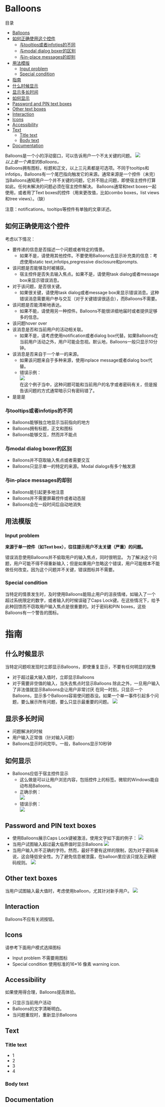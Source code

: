 # Balloons
目录

* [Balloons](#balloons)
* [如何正确使用这个控件](#如何正确使用这个控件)
    * [与tooltips或者infotips的不同](#与tooltips或者infotips的不同)
    * [与modal dialog boxer的区别](#与modal-dialog-boxer的区别)
    * [与in-place messages的却别](#与in-place-messages的却别)
* [用法模版](#用法模版)
    * [Input problem](#input-problem)
    * [Special condition](#special-condition)
* [指南](#指南)
* [什么时候显示](#什么时候显示)
* [显示多长时间](#显示多长时间)
* [如何显示](#如何显示)
* [Password and PIN text boxes](#password-and-pin-text-boxes)
* [Other text boxes](#other-text-boxes)
* [Interaction](#interaction)
* [Icons](#icons)
* [Accessibility](#accessibility)
* [Text](#text)
    * [Title text](#title-text)
    * [Body text](#body-text)
* [Documentation](#documentation)

Balloons是一个小的浮动窗口，可以告诉用户一个不太关键的问题。
![](images/IC725160.png)<br>
*以上是一个典型的Balloons。*<br>
Balloons拥有图标，标题和正文，以上三元素都是可选项。不同于tooltips和infotips，Balloons有一个尾巴指向触发它的来源。通常来源是一个控件（未完）
当Balloons通知用户一个并不关键的问题，它并不阻止问题，即使宿主控件打算如此。任何未解决的问题必须在宿主控件解决。
Balloons通常和text boxes一起使用，或者用了Text boxes的控件（用来更改值，比如combo boxes，list views和tree views）。（缺）

注意：notifications。tooltips等控件有单独的文章详述。
## 如何正确使用这个控件
考虑以下情况：
- 要传递的信息是否描述一个问题或者特定的情景。
    + 如果不是，请使用其他控件。不要使用Balloons去显示补充类的信息：考虑使用static text,infotips,pregressive disclosure和prompts.
- 该问题是否能够及时被捕获。
    + 宿主控件是否失去输入焦点。如果不是，请使用task dialog或者message box来显示错误消息。
- 对于该问题，是否很关键。
    + 如果很关键，请使用task dialog或者message box来显示错误消息。这种错误消息需要用户参与交互（对于关键错误很适合），而Balloons不需要。
- 该问题是否能清晰地表达。
    + 如果不能，请使用另一种控件。Balloons不能很详细地届时或者提供足够多的信息。
- 该问题hover over
- 该消息是否和当前用户的活动相关联。
    + 如果不是，请考虑使用notification或者dialog box代替。如果Balloons在当前用户活动之外，用户可能会忽视。默认地，Balloons一般只显示10分钟。
- 该消息是否来自于一个单一的来源。
    + 如果该问题来自于多种来源，使用inplace message或者dialog box代替。
    + 错误示例：<br>![](images/IC725161.png)<br>在这个例子当中，这种问题可能和当前用户的名字或者密码有关，但是报告该问题的方式通常暗示只有密码错了。
- 是是是
### 与tooltips或者infotips的不同
- Balloons能够独立地显示当前指向的地方
- Balloons拥有标题，正文和图标
- Balloons能够交互，然而并不能点
### 与modal dialog boxer的区别
- Balloons并不窃取输入焦点或者需要交互
- Balloons只显示单一的特定的来源。Modal dialogs有多个触发源
### 与in-place messages的却别
- Balloons能引起更多地注意
- Balloons并不需要屏幕控件或者动态层
- Balloons会在一段时间后自动地消失
## 用法模版
### Input problem
**来源于单一控件（如Text box），往往提示用户不太关键（严重）的问题。**
<br>

错误消息使用Balloons并不偷取用户的输入焦点，同时很明显。
为了解决这个问题，用户可能不得不得重新输入；但是如果用户忽略这个错误，用户可能根本不能做任何改变。因为这个问题并不关键，错误图标并不需要。
### Special condition

当特定的情景发生时，及时使用Balloons能阻止用户的沮丧情绪，如输入了一个超过系统限定的数字，或者输入的时候误碰了Caps Lock键。在这些情况下，给予此种回馈而不窃取用户输入焦点是很重要的。对于密码和PIN boxes，这些Balloons有一个警告的图标。
# 指南
## 什么时候显示
当特定问题呗发现时立即显示Balloons，即使重复显示，不要有任何明显的犹豫
- 对于超过最大输入值时，立即显示Balloons
- 对于需要非空值的输入，当失去焦点时显示Balloons
除此之外，一旦用户输入了非法值就显示Balloons会让用户非常讨厌
在同一时刻，只显示一个Balloons，显示多个Balloons容易使问题吞没。如果一个单一事件引起多个问题，要么展示所有问题，要么只显示最重要的问题。
![](images/IC725164.png)<br>
## 显示多长时间
- 问题解决的时候
- 用户输入正常值（针对输入问题）
- Balloons显示时间完毕。一般，Balloons显示10秒钟

## 如何显示
- Balloons应低于宿主控件显示
    - 这么做是可以让用户浏览内容，包括控件上的标签。微软的Windows能自动布局Balloons。
    - 正确示例：<br>
    ![](images/IC725165.png)<br>
    - 错误示例：<br>
    ![](images/IC725166.png)<br>
## Password and PIN text boxes
- 使用Balloons展示Caps Lock键被激活，使用文字如下面的例子：
    ![](images/IC725167.png)<br>
- 当用户试图输入超过最大临界值时显示Balloons
![](images/IC725168.png)<br>
- 当用户输入并不正确的字符。然而，最好不要有这样的限制，因为对于密码来说，这会降低安全性。为了避免信息被泄露，在balloon里应该只提及正确密码规则。
![](images/IC725169.png)<br>
## Other text boxes
当用户试图输入最大值时，考虑使用balloon，尤其针对新手用户。
![](images/IC725170.png)<br>
## Interaction
Balloons不应有关闭按钮。
## Icons
请参考下面用户模式选择图标
- Input problem 
不需要用图标
- Special condition
使用标准的16*16 像素 warning icon.
## Accessibility
如果使用得合理，Balloons提高体验。
- 只显示当前用户活动
- Balloons的文字清晰明白。
- 当问题重现时，重新显示Balloons
## Text
### Title text
- 1
- 2
- 3
- 4
### Body text

## Documentation

